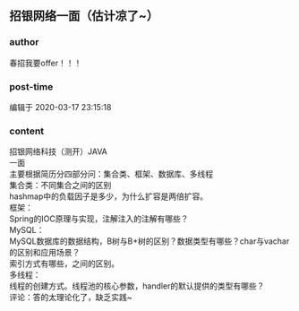 ## 招银网络一面（估计凉了~）
### author 
春招我要offer！！！
### post-time 

编辑于  2020-03-17 23:15:18
### content 
<div class="post-topic-des nc-post-content">
 <div>
  招银网络科技（测开）JAVA
 </div>
 <div>
  一面
 </div>
 <div>
  主要根据简历分四部分问：集合类、框架、数据库、多线程
 </div>
 <div>
  集合类：不同集合之间的区别
 </div>
 <div>
  hashmap中的负载因子是多少，为什么扩容是两倍扩容。
 </div>
 <div>
  框架：
 </div>
 <div>
  Spring的IOC原理与实现，注解注入的注解有哪些？
 </div>
 <div>
  MySQL：
 </div>
 <div>
  MySQL数据库的数据结构，B树与B+树的区别？数据类型有哪些？char与vachar的区别和应用场景？
 </div>
 <div>
  索引方式有哪些，之间的区别。
 </div>
 <div>
  多线程：
 </div>
 <div>
  线程的创建方式。线程池的核心参数，handler的默认提供的类型有哪些？
 </div>
 <div>
  评论：答的太理论化了，缺乏实践~
 </div>
</div>
